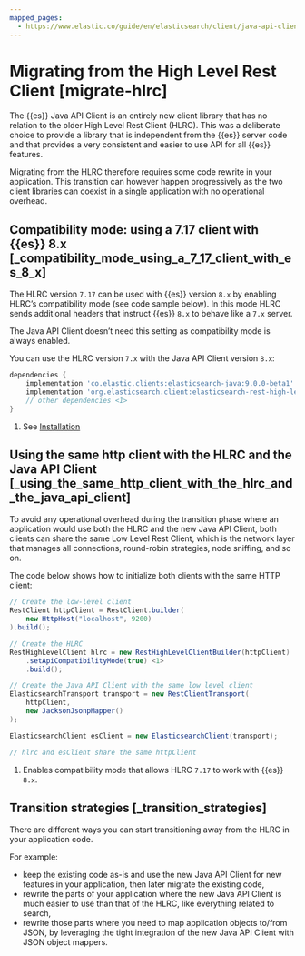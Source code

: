 ```yaml
---
mapped_pages:
  - https://www.elastic.co/guide/en/elasticsearch/client/java-api-client/current/migrate-hlrc.html
---
```


# Migrating from the High Level Rest Client [migrate-hlrc]

The {{es}} Java API Client is an entirely new client library that has no relation to the older High Level Rest Client (HLRC). This was a deliberate choice to provide a library that is independent from the {{es}} server code and that provides a very consistent and easier to use API for all {{es}} features.

Migrating from the HLRC therefore requires some code rewrite in your application. This transition can however happen progressively as the two client libraries can coexist in a single application with no operational overhead.


## Compatibility mode: using a 7.17 client with {{es}} 8.x [_compatibility_mode_using_a_7_17_client_with_es_8_x]

The HLRC version `7.17` can be used with {{es}} version `8.x` by enabling HLRC’s compatibility mode (see code sample below). In this mode HLRC sends additional headers that instruct {{es}} `8.x` to behave like a `7.x` server.

The Java API Client doesn’t need this setting as compatibility mode is always enabled.

You can use the HLRC version `7.x` with the Java API Client version `8.x`:

```groovy
dependencies {
    implementation 'co.elastic.clients:elasticsearch-java:9.0.0-beta1'
    implementation 'org.elasticsearch.client:elasticsearch-rest-high-level-client:7.17.4'
    // other dependencies <1>
}
```

1. See [Installation](/reference/installation.md)



## Using the same http client with the HLRC and the Java API Client [_using_the_same_http_client_with_the_hlrc_and_the_java_api_client]

To avoid any operational overhead during the transition phase where an application would use both the HLRC and the new Java API Client, both clients can share the same Low Level Rest Client, which is the network layer that manages all connections, round-robin strategies, node sniffing, and so on.

The code below shows how to initialize both clients with the same HTTP client:

```java
// Create the low-level client
RestClient httpClient = RestClient.builder(
    new HttpHost("localhost", 9200)
).build();

// Create the HLRC
RestHighLevelClient hlrc = new RestHighLevelClientBuilder(httpClient)
    .setApiCompatibilityMode(true) <1>
    .build();

// Create the Java API Client with the same low level client
ElasticsearchTransport transport = new RestClientTransport(
    httpClient,
    new JacksonJsonpMapper()
);

ElasticsearchClient esClient = new ElasticsearchClient(transport);

// hlrc and esClient share the same httpClient
```

1. Enables compatibility mode that allows HLRC `7.17` to work with {{es}} `8.x`.



## Transition strategies [_transition_strategies]

There are different ways you can start transitioning away from the HLRC in your application code.

For example:

* keep the existing code as-is and use the new Java API Client for new features in your application, then later migrate the existing code,
* rewrite the parts of your application where the new Java API Client is much easier to use than that of the HLRC, like everything related to search,
* rewrite those parts where you need to map application objects to/from JSON, by leveraging the tight integration of the new Java API Client with JSON object mappers.

